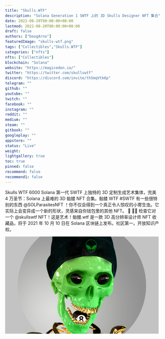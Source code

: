 ```yaml
---
title: "Skulls.WTF"
description: "Solana Generation 1 SWTF 上的 3D Skulls Designer NFT 集合"
date: 2022-08-20T00:00:00+08:00
lastmod: 2022-08-20T00:00:00+08:00
draft: false
authors: ["boogArno"]
featuredImage: "skulls-wtf.png"
tags: ["Collectibles","Skulls.WTF"]
categories: ["nfts"]
nfts: ["Collectibles"]
blockchain: "Solana"
website: "https://magiceden.io/"
twitter: "https://twitter.com/skullswtf"
discord: "https://discord.com/invite/th5mqVtk6p"
telegram: ""
github: ""
youtube: ""
twitch: ""
facebook: ""
instagram: ""
reddit: ""
medium: ""
steam: ""
gitbook: ""
googleplay: ""
appstore: ""
status: "Live"
weight: 
lightgallery: true
toc: true
pinned: false
recommend: false
recommend1: false
---
```

Skulls WTF 6000 Solana 第一代 SWTF 上独特的 3D 定制生成艺术集体，完美 4 万圣节：Solana 上最难的 3D 骷髅 NFT 合集。骷髅 WTF #SWTF 有一些很特别的东西
@SOLParasitesNFT
 ！你不仅会得到一个真正令人惊叹的小寄生虫。它实际上会变异成一个新的形状，灵感来自你钱包里的其他 NFT。 🤯 🤩🚀 检查它对一个
@skullswtf
 NFT！这是艺术！骷髅.wtf 是一款 3D 高分辨率设计师 NFT 收藏品，将于 2021 年 10 月 10 日在 Solana 区块链上发布。社区第一。开放知识产权。

![skullswtf-dapp-collectibles-solana-image1-500x315_7b1a7b91d549ddbdec09beafee4801f7](skullswtf-dapp-collectibles-solana-image1-500x315_7b1a7b91d549ddbdec09beafee4801f7.png)

